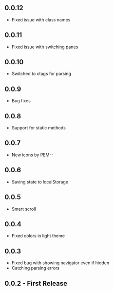 ## 0.0.12
* Fixed issue with class names

## 0.0.11
* Fixed issue with switching panes

## 0.0.10
* Switched to ctags for parsing

## 0.0.9
* Bug fixes

## 0.0.8
* Support for static methods

## 0.0.7
* New icons by PEM--

## 0.0.6
* Saving state to localStorage

## 0.0.5
* Smart scroll

## 0.0.4
* Fixed colors in light theme

## 0.0.3
* Fixed bug with showing navigator even if hidden
* Catching parsing errors

## 0.0.2 - First Release
